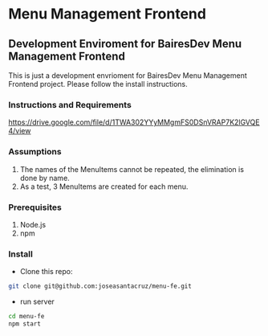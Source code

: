 # Menu Management Frontend

## Development Enviroment for BairesDev Menu Management Frontend


This is just a development envrioment for BairesDev Menu Management Frontend project. Please follow the install instructions.

### Instructions and Requirements
https://drive.google.com/file/d/1TWA302YYyMMgmFS0DSnVRAP7K2lGVQE4/view


### Assumptions
1. The names of the MenuItems cannot be repeated, the elimination is done by name.
2. As a test, 3 MenuItems are created for each menu. 

### Prerequisites
1. Node.js
2. npm

### Install
- Clone this repo:
```sh
git clone git@github.com:joseasantacruz/menu-fe.git
``` 
- run server
```sh
cd menu-fe
npm start
``` 
